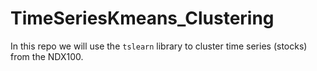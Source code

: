 # TimeSeriesKmeans_Clustering

In this repo we will use the `tslearn` library to cluster time series (stocks) from the NDX100.
 
